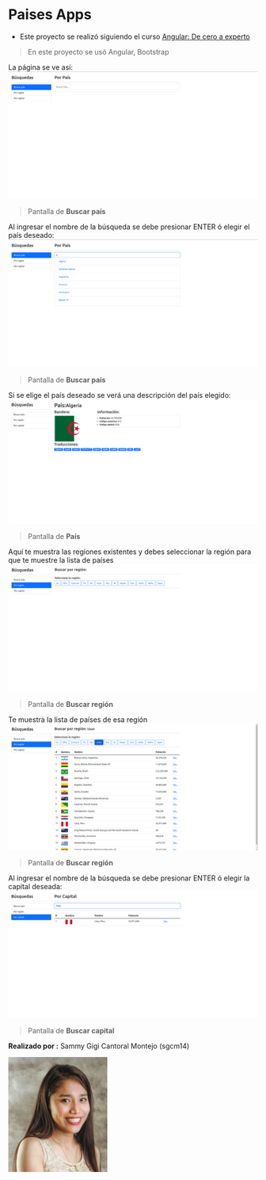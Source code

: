 Paises Apps
=============
- Este proyecto se realizó siguiendo el curso [Angular: De cero a experto](https://www.udemy.com/course/angular-fernando-herrera/# "Angular: De cero a experto") 
> En este proyecto se usó Angular, Bootstrap

La página se ve así:
![](https://raw.githubusercontent.com/sgcm14/paises-app/master/doc/imagen1.png)
> Pantalla de **Buscar país**

Al ingresar el nombre de la búsqueda se debe presionar ENTER ó elegir el país deseado:
![](https://raw.githubusercontent.com/sgcm14/paises-app/master/doc/imagen2.png)
> Pantalla de **Buscar país**

Si se elige el país deseado se verá una descripción del país elegido:
![](https://raw.githubusercontent.com/sgcm14/paises-app/master/doc/imagen3.png)
> Pantalla de **País**

Aquí te muestra las regiones existentes y debes seleccionar la región para que te muestre la lista de países
![](https://raw.githubusercontent.com/sgcm14/paises-app/master/doc/imagen4.png)
> Pantalla de **Buscar región**

Te muestra la lista de países de esa región
![](https://raw.githubusercontent.com/sgcm14/paises-app/master/doc/imagen5.png)
> Pantalla de **Buscar región**

Al ingresar el nombre de la búsqueda se debe presionar ENTER ó elegir la capital deseada:
![](https://raw.githubusercontent.com/sgcm14/paises-app/master/doc/imagen6.png)
> Pantalla de **Buscar capital**


**Realizado por :** Sammy Gigi Cantoral Montejo (sgcm14)

<img src ="https://raw.githubusercontent.com/sgcm14/sgcm14/main/sammy.jpg" width="200">

